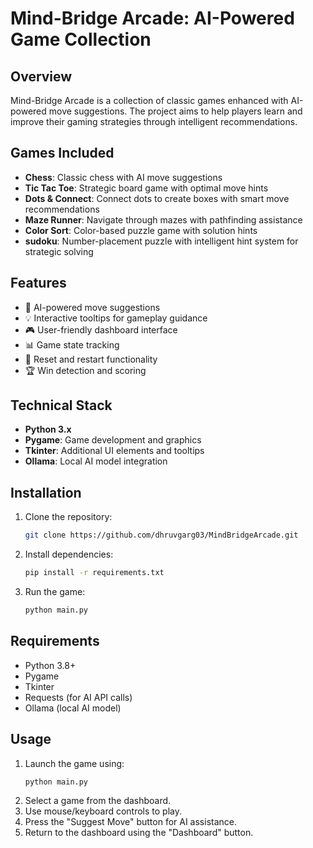 # Mind-Bridge Arcade: AI-Powered Game Collection  

## Overview  
Mind-Bridge Arcade is a collection of classic games enhanced with AI-powered move suggestions. The project aims to help players learn and improve their gaming strategies through intelligent recommendations.  

## Games Included  
- **Chess**: Classic chess with AI move suggestions  
- **Tic Tac Toe**: Strategic board game with optimal move hints  
- **Dots & Connect**: Connect dots to create boxes with smart move recommendations  
- **Maze Runner**: Navigate through mazes with pathfinding assistance  
- **Color Sort**: Color-based puzzle game with solution hints  
- **sudoku**: Number-placement puzzle with intelligent hint system for strategic solving

## Features  
- 🤖 AI-powered move suggestions  
- 💡 Interactive tooltips for gameplay guidance  
- 🎮 User-friendly dashboard interface  
- 📊 Game state tracking  
- 🔄 Reset and restart functionality  
- 🏆 Win detection and scoring  

## Technical Stack  
- **Python 3.x**  
- **Pygame**: Game development and graphics  
- **Tkinter**: Additional UI elements and tooltips  
- **Ollama**: Local AI model integration  

## Installation  
1. Clone the repository:  
    ```bash  
    git clone https://github.com/dhruvgarg03/MindBridgeArcade.git 
    ```  
2. Install dependencies:  
    ```bash  
    pip install -r requirements.txt  
    ```  
3. Run the game:  
    ```bash  
    python main.py  
    ```  

## Requirements  
- Python 3.8+  
- Pygame  
- Tkinter  
- Requests (for AI API calls)  
- Ollama (local AI model)  

## Usage  
1. Launch the game using:  
    ```bash  
    python main.py  
    ```  
2. Select a game from the dashboard.  
3. Use mouse/keyboard controls to play.  
4. Press the "Suggest Move" button for AI assistance.  
5. Return to the dashboard using the "Dashboard" button.
